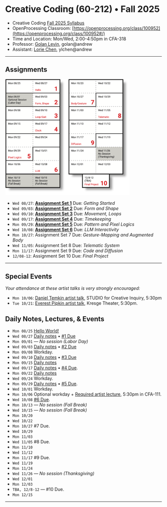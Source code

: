 # Creative Coding (60-212) • Fall 2025

* Creative Coding [Fall 2025 Syllabus](syllabus/60-212_syllabus_fall2025.md)
* OpenProcessing Classroom: [https://openprocessing.org/class/100952](https://openprocessing.org/class/100952#/)
* Time and Location: Mon/Wed, 2:00-4:50pm in CFA-318
* Professor: [Golan Levin](http://www.art.cmu.edu/people/golan-levin/), golan@andrew
* Assistant: [Lorie Chen](https://www.loriechen.com/), ylchen@andrew

---

## Assignments

<img src="syllabus/60-212_2025_schedule.png" width="400">

* `Wed 08/27`: [**Assignment Set 1**](assignments/assignment_1.md) Due: *Getting Started*
* `Wed 09/03`: [**Assignment Set 2**](assignments/assignment_2.md) Due: *Form and Shape*
* `Wed 09/10`: [**Assignment Set 3**](assignments/assignment_3.md) Due: *Movement, Loops*
* `Wed 09/17`: [**Assignment Set 4**](assignments/assignment_4.md) Due: *Timekeeping*
* `Mon 09/29`: [**Assignment Set 5**](assignments/assignment_5.md) Due: *Pattern and Pixel Logics*
* `Wed 10/08`: [**Assignment Set 6**](assignments/assignment_6.md) Due: *LLM Interactivity*
* `Mon 10/27`: Assignment Set 7 Due: *Gesture-Mapping and Augmented Body*
* `Wed 11/05`: Assignment Set 8 Due: *Telematic System*
* `Mon 11/17`: Assignment Set 9 Due: *Code and Diffusion*
* `12/08-12`: Assignment Set 10 Due: *Final Project*

---

## Special Events

*Your attendance at these artist talks is very strongly encouraged:*

* `Mon 10/06`: [Daniel Temkin artist talk](https://studioforcreativeinquiry.org/events/temkin25), STUDIO for Creative Inquiry, 5:30pm 
* `Tue 10/21`: [Everest Pipkin artist talk](https://art.cmu.edu/event/visiting-artist-public-lecture-everest-pipkin/), Kresge Theater, 5:30pm.

## Daily Notes, Lectures, & Events

* `Mon 08/25` [Hello World!](daily_notes/20250825.md)
* `Wed 08/27` [Daily notes](daily_notes/20250827.md) • [#1 Due](assignments/assignment_1.md)
* `Mon 09/01` — *No session (Labor Day)*
* `Wed 09/03` [Daily notes](daily_notes/20250903.md) • [#2 Due](assignments/assignment_2.md)
* `Mon 09/08` Workday.
* `Wed 09/10` [Daily notes](daily_notes/20250910.md) • [#3 Due](assignments/assignment_3.md)
* `Mon 09/15` [Daily notes](daily_notes/20250915.md)
* `Wed 09/17` [Daily notes](daily_notes/20250917.md) • [#4 Due](assignments/assignment_4.md).
* `Mon 09/22` [Daily notes](daily_notes/20250922.md)
* `Wed 09/24` Workday.
* `Mon 09/29` [Daily notes](daily_notes/20250929.md) • [#5 Due](assignments/assignment_5.md).
* `Wed 10/01` Workday.
* `Mon 10/06` Optional workday + [Required artist lecture]((https://studioforcreativeinquiry.org/events/temkin25)), 5:30pm in CFA-111.
* `Wed 10/08` [#6 Due](assignments/assignment_6.md).
* `Mon 10/13` — *No session (Fall Break)*
* `Wed 10/15` — *No session (Fall Break)*
* `Mon 10/20`
* `Wed 10/22` 
* `Mon 10/27` #7 Due.
* `Wed 10/29` 
* `Mon 11/03` 
* `Wed 11/05` #8 Due.
* `Mon 11/10` 
* `Wed 11/12` 
* `Mon 11/17` #9 Due.
* `Wed 11/19` 
* `Mon 11/24` 
* `Wed 11/26` — *No session (Thanksgiving)*
* `Wed 12/01` 
* `Mon 12/03` 
* `TBA, 12/8-12` — #10 Due.
* `Mon 12/15`

---


<!--

* `Mon 08/26`: [Hello World!](daily_notes/20240826.md)
* `Wed 08/28`: [Code & Form](daily_notes/20240828.md)
* `Wed 09/04`: [Movement](daily_notes/20240904.md)
* `Mon 09/09`: [Movement, Loops, Shaping Functions](daily_notes/20240909.md)
* `Wed 09/11`: [Guest lecture; Clocks](daily_notes/20240911.md)
* `Mon 09/16`: [Timekeeping (cont'd)](daily_notes/20240916.md)
* `Wed 09/18`: *Work session class; Golan away.*
* `Mon 09/23`: [Timekeeping worksession](daily_notes/20240923.md)
* `Wed 09/25`: [Timepiece Review](daily_notes/20240925.md)
* `Mon 09/30`: [AI + Worksession](daily_notes/20240930.md)
* `Mon 10/07`: [Computational Color](daily_notes/20241007.md)
* `Mon 10/07`: [Color+](daily_notes/20241009.md)
* `Mon 10/21`: [Pixel Logics I](daily_notes/20241021.md) + [Em](daily_notes/20241021_em.md)
* `Wed 10/23`: [Pixel Logics II](daily_notes/20241023.md)
* `Mon 10/28`: [Body Tracking](daily_notes/20241028.md)
* `Wed 10/30`: [Full-Body Interactive Art](daily_notes/20241030.md)
* `Mon 11/04`: *Work session for Body/Gesture project*
* `Wed 11/06`: [Teachable Interactions](daily_notes/20241106.md)
* `Mon 11/11`: [Introduction to ComfyUI](daily_notes/20241111.md)
* `Wed 11/13`: [Worksession for AI projects](daily_notes/20241113.md)
* `Mon 11/18`: Critique of Project 9
* `Wed 11/20`: TouchDesigner tutorial by Em
* `Mon 11/25`: [TD interaction & LittleBits](daily_notes/20241125.md)
* `Mon 12/02`: TouchDesigner worksession
* `Wed 12/04`: TouchDesigner worksession
* `Tue 12/10`: Final Presentations, 5:30-8:30pm
* `Mon 12/16`: *Remaining deliverables due, 12 Noon.*

Body/gait interp things to see: 
https://x.com/yugop/status/1842149619167531174
https://x.com/jtchomko/status/1935364536623562853?s=46&t=UdwSqA9DrI0efjW7u0Ittw

Shader template: 
https://openprocessing.org/sketch/2334454

-->




